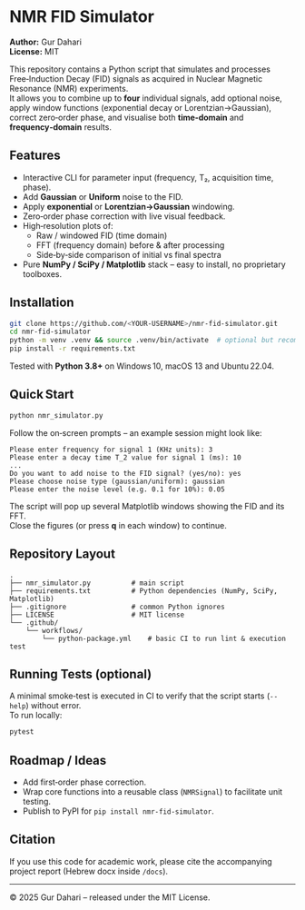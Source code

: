# NMR FID Simulator

**Author:** Gur Dahari  
**License:** MIT  

This repository contains a Python script that simulates and processes Free‑Induction Decay (FID) signals
as acquired in Nuclear Magnetic Resonance (NMR) experiments.  
It allows you to combine up to **four** individual signals, add optional noise,
apply window functions (exponential decay or Lorentzian→Gaussian), correct zero‑order phase,
and visualise both **time‑domain** and **frequency‑domain** results.

## Features
* Interactive CLI for parameter input (frequency, T₂, acquisition time, phase).
* Add **Gaussian** or **Uniform** noise to the FID.
* Apply **exponential** or **Lorentzian→Gaussian** windowing.
* Zero‑order phase correction with live visual feedback.
* High‑resolution plots of:
    * Raw / windowed FID (time domain)
    * FFT (frequency domain) before & after processing
    * Side‑by‑side comparison of initial vs final spectra
* Pure **NumPy / SciPy / Matplotlib** stack – easy to install, no proprietary toolboxes.

## Installation

```bash
git clone https://github.com/<YOUR-USERNAME>/nmr-fid-simulator.git
cd nmr-fid-simulator
python -m venv .venv && source .venv/bin/activate  # optional but recommended
pip install -r requirements.txt
```

Tested with **Python 3.8+** on Windows 10, macOS 13 and Ubuntu 22.04.

## Quick Start

```bash
python nmr_simulator.py
```

Follow the on‑screen prompts – an example session might look like:

```
Please enter frequency for signal 1 (KHz units): 3
Please enter a decay time T_2 value for signal 1 (ms): 10
...
Do you want to add noise to the FID signal? (yes/no): yes
Please choose noise type (gaussian/uniform): gaussian
Please enter the noise level (e.g. 0.1 for 10%): 0.05
```

The script will pop up several Matplotlib windows showing the FID and its FFT.  
Close the figures (or press **q** in each window) to continue.

## Repository Layout

```text
.
├── nmr_simulator.py          # main script
├── requirements.txt          # Python dependencies (NumPy, SciPy, Matplotlib)
├── .gitignore                # common Python ignores
├── LICENSE                   # MIT license
└── .github/
    └── workflows/
        └── python-package.yml    # basic CI to run lint & execution test
```

## Running Tests (optional)

A minimal smoke‑test is executed in CI to verify that the script starts (`--help`) without error.  
To run locally:

```bash
pytest
```

## Roadmap / Ideas

* Add first‑order phase correction.
* Wrap core functions into a reusable class (`NMRSignal`) to facilitate unit testing.
* Publish to PyPI for `pip install nmr-fid-simulator`.

## Citation

If you use this code for academic work, please cite the accompanying project report (Hebrew docx inside `/docs`).

---

© 2025 Gur Dahari – released under the MIT License.
